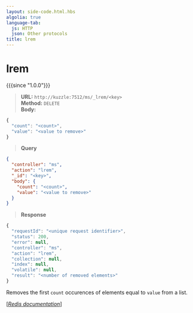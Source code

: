 ```yaml
---
layout: side-code.html.hbs
algolia: true
language-tab:
  js: HTTP
  json: Other protocols
title: lrem
---
```



# lrem

{{{since "1.0.0"}}}



<blockquote class="js">
<p>
<b>URL:</b> <code>http://kuzzle:7512/ms/_lrem/&lt;key&gt;</code>  
<br><b>Method:</b> <code>DELETE</code>  
<br><b>Body:</b>
</p>
</blockquote>


```js
{
  "count": "<count>",
  "value": "<value to remove>"
}
```



<blockquote class="json">
<p>
<b>Query</b>
</p>
</blockquote>


```json
{
  "controller": "ms",
  "action": "lrem",
  "_id": "<key>",
  "body": {
    "count": "<count>",
    "value": "<value to remove>"
  }
}
```

>**Response**

```javascript
{
  "requestId": "<unique request identifier>",
  "status": 200,
  "error": null,
  "controller": "ms",
  "action": "lrem",
  "collection": null,
  "index": null,
  "volatile": null,
  "result": "<number of removed elements>"
}
```

Removes the first `count` occurences of elements equal to `value` from a list.

[[_Redis documentation_]](https://redis.io/commands/lrem)
